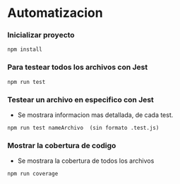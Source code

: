 # Automatizacion
### Inicializar proyecto
~~~
npm install
~~~
### Para testear todos los archivos con Jest
~~~
npm run test
~~~
### Testear un archivo en especifico con Jest
- Se mostrara informacion mas detallada, de cada test.
~~~
npm run test nameArchivo  (sin formato .test.js)
~~~
### Mostrar la cobertura de codigo
- Se mostrara la cobertura de todos los archivos
~~~
npm run coverage
~~~